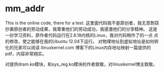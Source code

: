 mm_addr
=======

 This is the online code, there for a test.
 这里面代码我不是原创者，我无意剽窃抄袭原创者的劳动成果，我尊重他们的劳动成功，我感激他们的分享精神。
 这是一份学习资料，原作者代码运行在2.6.18内核的Linux，我对代码稍作了的一点 点的修改，使之能够在我的Ubuntu 12.04下运行。
 对物理地址到虚拟地址是如何转化的兄弟可以阅读 ilinuxkernel.com 博客下的Linux内存地址映射一篇提供的pdf，内容非常翔实。
 
 对提供dram.ko模块，和sys_reg.ko模块的作者致敬，对ilinuxkernel博主致敬。
 
